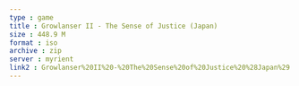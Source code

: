 ```yaml
---
type : game
title : Growlanser II - The Sense of Justice (Japan)
size : 448.9 M
format : iso
archive : zip
server : myrient
link2 : Growlanser%20II%20-%20The%20Sense%20of%20Justice%20%28Japan%29
---
```

